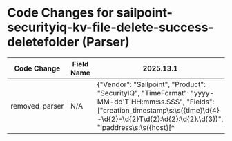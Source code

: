 # Code Changes for sailpoint-securityiq-kv-file-delete-success-deletefolder (Parser)

| Code Change | Field Name | 2025.13.1 | 2025.14.1 |
|-------------|------------|-----------|------------|
| removed_parser | N/A | {"Vendor": "Sailpoint", "Product": "SecurityIQ", "TimeFormat": "yyyy-MM-dd'T'HH:mm:ss.SSS", "Fields": ["creation_timestamp\s:\s({time}\d{4}-\d{2}-\d{2}T\d{2}:\d{2}:\d{2}.\d{3})", "ipaddress\s:\s({host}[^|]+) \|", "ipaddress\s:\s({dest_ip}\d{1,3}\.\d{1,3}\.\d{1,3}\.\d{1,3}) \|", "applicationtype\s:\s({app}[^|]+)\s\|", "fileextension\s:\s({file_ext}[^|]+)\s\|", "userfullname\s:\s({user_sid}(?=[^\\]+\\)({domain}[^\\]+)\\({user}[\w\.\-\!\#\^\~]{1,40}\$?)|(?:.+?))\s\|", "objectname\s:\s({file_name}[^|]+)\s\|", "\spath\s:\s({file_dir}[^|]+)\s\|", "subjecttype\s:\s({file_type}[^|]+)\s", "actiontype\s:\s({event_name}[^|]+)\sFolder\s\|"], "Name": "sailpoint-securityiq-kv-file-delete-success-deletefolder", "Conditions": ["| applicationtype : Netapp - CIFS |", "actiontype : Delete Folder"], "DupFields": ["event_name->access"], "ParserVersion": "v1.0.0"} | N/A |